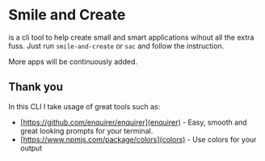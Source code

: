 # Smile and Create
is a cli tool to help create small and smart applications wihout all the extra fuss. Just run `smile-and-create` or `sac` and follow the instruction.

More apps will be continuously added.

## Thank you
In this CLI I take usage of great tools such as:

* [https://github.com/enquirer/enquirer](enquirer) - Easy, smooth and great looking prompts for your terminal.
* [https://www.npmjs.com/package/colors](colors) - Use colors for your output


